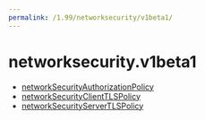 ```yaml
---
permalink: /1.99/networksecurity/v1beta1/
---
```


# networksecurity.v1beta1



* [networkSecurityAuthorizationPolicy](networkSecurityAuthorizationPolicy.md)
* [networkSecurityClientTLSPolicy](networkSecurityClientTLSPolicy.md)
* [networkSecurityServerTLSPolicy](networkSecurityServerTLSPolicy.md)